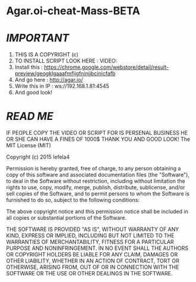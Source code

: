 # Agar.oi-cheat-Mass-BETA
# ***IMPORTANT***
1. THIS IS A COPYRIGHT (c)
2. TO INSTALL SCRIPT LOOK HERE : VIDEO:
3. Install this : https://chrome.google.com/webstore/detail/result-preview/geogklgaaafmfijgfninjjbcinicfafb
4. And go here : http://agar.io/
5. Write this in IP : ws://192.168.1.81:4545
6. And good look!

# ***READ ME***
IF PEOPLE COPY THE VIDEO OR SCRIPT FOR IS PERSENAL BUSINESS HE OR SHE CAN HAVE A FINES OF 1000$
THANK YOU AND GOOD LOOK!
The MIT License (MIT)

Copyright (c) 2015 lefela4

Permission is hereby granted, free of charge, to any person obtaining a copy
of this software and associated documentation files (the "Software"), to deal
in the Software without restriction, including without limitation the rights
to use, copy, modify, merge, publish, distribute, sublicense, and/or sell
copies of the Software, and to permit persons to whom the Software is
furnished to do so, subject to the following conditions:

The above copyright notice and this permission notice shall be included in all
copies or substantial portions of the Software.

THE SOFTWARE IS PROVIDED "AS IS", WITHOUT WARRANTY OF ANY KIND, EXPRESS OR
IMPLIED, INCLUDING BUT NOT LIMITED TO THE WARRANTIES OF MERCHANTABILITY,
FITNESS FOR A PARTICULAR PURPOSE AND NONINFRINGEMENT. IN NO EVENT SHALL THE
AUTHORS OR COPYRIGHT HOLDERS BE LIABLE FOR ANY CLAIM, DAMAGES OR OTHER
LIABILITY, WHETHER IN AN ACTION OF CONTRACT, TORT OR OTHERWISE, ARISING FROM,
OUT OF OR IN CONNECTION WITH THE SOFTWARE OR THE USE OR OTHER DEALINGS IN THE
SOFTWARE.
